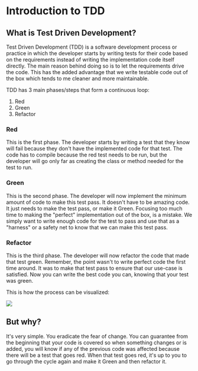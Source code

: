 ﻿---
description: What is Test Driven Development and why should you care?
---

# Introduction to TDD

## What is Test Driven Development?

Test Driven Development (TDD) is a software development process or practice in which the developer starts by writing tests for their code based on the requirements instead of writing the implementation code itself directly.
The main reason behind doing so is to let the requirements drive the code. 
This has the added advantage that we write testable code out of the box which tends to me cleaner and more maintainable.

TDD has 3 main phases/steps that form a continuous loop:

1. Red
2. Green
3. Refactor

### Red

This is the first phase. The developer starts by writing a test that they know will fail because they don't have the implemented code for that test.
The code has to compile because the red test needs to be run, but the developer will go only far as creating the class or method needed for the test to run.

### Green

This is the second phase. The developer will now implement the minimum amount of code to make this test pass. It doesn't have to be amazing code. It just needs to make the test pass, or make it Green.
Focusing too much time to making the "perfect" implementation out of the box, is a mistake. We simply want to write enough code for the test to pass and use that as a "harness" or a safety net to know that we can make this test pass.

### Refactor

This is the third phase. The developer will now refactor the code that made that test green. 
Remember, the point wasn't to write perfect code the first time around. 
It was to make that test pass to ensure that our use-case is satisfied.
Now you can write the best code you can, knowing that your test was green.

This is how the process can be visualized:

![](/img/unit/tdd-steps.png)

## But why?

It's very simple. You eradicate the fear of change. 
You can guarantee from the beginning that your code is covered so when something changes or is added, you will know if any of the previous code was affected because there will be a test that goes red.
When that test goes red, it's up to you to go through the cycle again and make it Green and then refactor it. 
